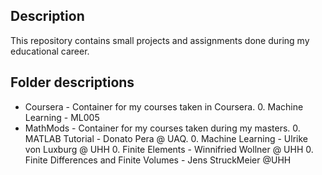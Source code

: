## Description ##
This repository contains small projects and assignments done during my educational career.

## Folder descriptions ##
* Coursera - Container for my courses taken in Coursera.
    0. Machine Learning - ML005
* MathMods - Container for my courses taken during my masters.
    0. MATLAB Tutorial - Donato Pera @ UAQ.
    0. Machine Learning - Ulrike von Luxburg @ UHH
    0. Finite Elements - Winnifried Wollner @ UHH
    0. Finite Differences and Finite Volumes - Jens StruckMeier @UHH

